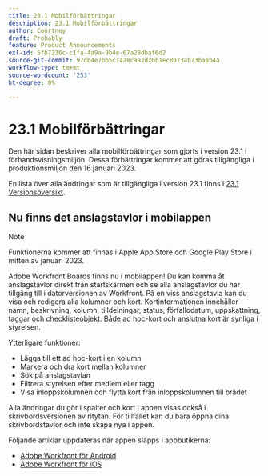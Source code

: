 ```yaml
---
title: 23.1 Mobilförbättringar
description: 23.1 Mobilförbättringar
author: Courtney
draft: Probably
feature: Product Announcements
exl-id: 5fb7236c-c1fa-4a9a-9b4e-67a28dbaf6d2
source-git-commit: 97db4e7bb5c1428c9a2d20b1ec80734b73ba8b4a
workflow-type: tm+mt
source-wordcount: '253'
ht-degree: 0%

---
```


# 23.1 Mobilförbättringar

Den här sidan beskriver alla mobilförbättringar som gjorts i version 23.1 i förhandsvisningsmiljön. Dessa förbättringar kommer att göras tillgängliga i produktionsmiljön den 16 januari 2023.

En lista över alla ändringar som är tillgängliga i version 23.1 finns i [23.1 Versionsöversikt](/help/quicksilver/product-announcements/product-releases/23.1-release-activity/23-1-release-overview.md).

## Nu finns det anslagstavlor i mobilappen

>[!NOTE]
>
>Funktionerna kommer att finnas i Apple App Store och Google Play Store i mitten av januari 2023.

Adobe Workfront Boards finns nu i mobilappen! Du kan komma åt anslagstavlor direkt från startskärmen och se alla anslagstavlor du har tillgång till i datorversionen av Workfront. På en viss anslagstavla kan du visa och redigera alla kolumner och kort. Kortinformationen innehåller namn, beskrivning, kolumn, tilldelningar, status, förfallodatum, uppskattning, taggar och checklisteobjekt. Både ad hoc-kort och anslutna kort är synliga i styrelsen.

Ytterligare funktioner:

* Lägga till ett ad hoc-kort i en kolumn
* Markera och dra kort mellan kolumner
* Sök på anslagstavlan
* Filtrera styrelsen efter medlem eller tagg
* Visa inloppskolumnen och flytta kort från inloppskolumnen till brädet

Alla ändringar du gör i spalter och kort i appen visas också i skrivbordsversionen av ritytan. För tillfället kan du bara öppna dina skrivbordstavlor och inte skapa nya i appen.

Följande artiklar uppdateras när appen släpps i appbutikerna:

* [Adobe Workfront för Android](/help/quicksilver/workfront-basics/mobile-apps/using-the-workfront-mobile-app/workfront-for-android.md)
* [Adobe Workfront för iOS](/help/quicksilver/workfront-basics/mobile-apps/using-the-workfront-mobile-app/workfront-for-ios.md)
